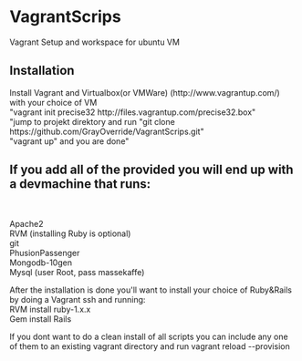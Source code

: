VagrantScrips
=============

Vagrant Setup and workspace for ubuntu VM

<h2>Installation</h2>
Install Vagrant and Virtualbox(or VMWare) (http://www.vagrantup.com/) with your choice of VM <br>
"vagrant init precise32 http://files.vagrantup.com/precise32.box" <br>
"jump to projekt direktory and run "git clone https://github.com/GrayOverride/VagrantScrips.git"<br>
"vagrant up" and you are done"<br>

<h2>If you add all of the provided you will end up with a devmachine that runs:</h2> <br>

Apache2 <br>
RVM (installing Ruby is optional) <br>
git <br>
PhusionPassenger <br>
Mongodb-10gen <br>
Mysql (user Root, pass massekaffe)<br>

After the installation is done you'll want to install your choice of Ruby&Rails by doing a Vagrant ssh and running: <br>
RVM install ruby-1.x.x <br>
Gem install Rails <br>

If you dont want to do a clean install of all scripts you can include any one of them to an existing vagrant directory and run vagrant reload --provision
